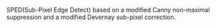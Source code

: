 SPED(Sub-Pixel Edge Detect) based on a modified Canny non-maximal suppression and a modified Devernay sub-pixel correction.
